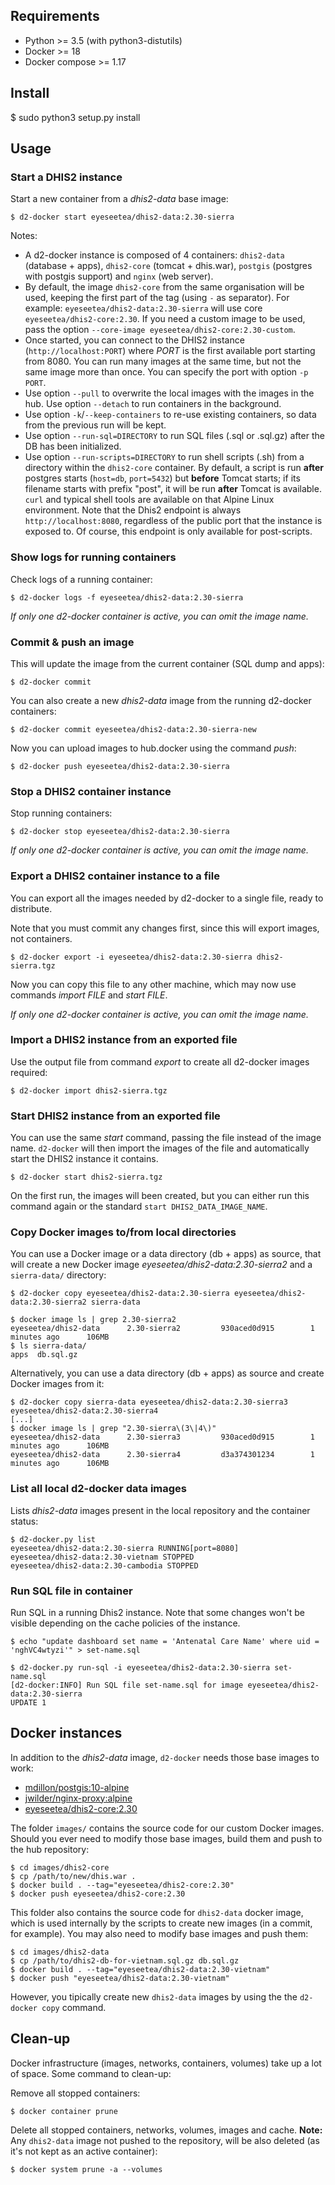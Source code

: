 ## Requirements

-   Python >= 3.5 (with python3-distutils)
-   Docker >= 18
-   Docker compose >= 1.17

## Install

\$ sudo python3 setup.py install

## Usage

### Start a DHIS2 instance

Start a new container from a _dhis2-data_ base image:

```
$ d2-docker start eyeseetea/dhis2-data:2.30-sierra
```

Notes:

-   A d2-docker instance is composed of 4 containers: `dhis2-data` (database + apps), `dhis2-core` (tomcat + dhis.war), `postgis` (postgres with postgis support) and `nginx` (web server).
-   By default, the image `dhis2-core` from the same organisation will be used, keeping the first part of the tag (using `-` as separator). For example: `eyeseetea/dhis2-data:2.30-sierra` will use core `eyeseetea/dhis2-core:2.30`. If you need a custom image to be used, pass the option `--core-image eyeseetea/dhis2-core:2.30-custom`.
-   Once started, you can connect to the DHIS2 instance (`http://localhost:PORT`) where _PORT_ is the first available port starting from 8080. You can run many images at the same time, but not the same image more than once. You can specify the port with option `-p PORT`.
-   Use option `--pull` to overwrite the local images with the images in the hub. Use option `--detach` to run containers in the background.
-   Use option `-k`/`--keep-containers` to re-use existing containers, so data from the previous run will be kept.
-   Use option `--run-sql=DIRECTORY` to run SQL files (.sql or .sql.gz) after the DB has been initialized.
-   Use option `--run-scripts=DIRECTORY` to run shell scripts (.sh) from a directory within the `dhis2-core` container. By default, a script is run **after** postgres starts (`host=db`, `port=5432`) but **before** Tomcat starts; if its filename starts with prefix "post", it will be run **after** Tomcat is available. `curl` and typical shell tools are available on that Alpine Linux environment. Note that the Dhis2 endpoint is always `http://localhost:8080`, regardless of the public port that the instance is exposed to. Of course, this endpoint is only available for post-scripts.

### Show logs for running containers

Check logs of a running container:

```
$ d2-docker logs -f eyeseetea/dhis2-data:2.30-sierra
```

_If only one d2-docker container is active, you can omit the image name._

### Commit & push an image

This will update the image from the current container (SQL dump and apps):

```
$ d2-docker commit
```

You can also create a new _dhis2-data_ image from the running d2-docker containers:

```
$ d2-docker commit eyeseetea/dhis2-data:2.30-sierra-new
```

Now you can upload images to hub.docker using the command _push_:

```
$ d2-docker push eyeseetea/dhis2-data:2.30-sierra
```

### Stop a DHIS2 container instance

Stop running containers:

```
$ d2-docker stop eyeseetea/dhis2-data:2.30-sierra
```

_If only one d2-docker container is active, you can omit the image name._

### Export a DHIS2 container instance to a file

You can export all the images needed by d2-docker to a single file, ready to distribute.

Note that you must commit any changes first, since this will export images, not containers.

```
$ d2-docker export -i eyeseetea/dhis2-data:2.30-sierra dhis2-sierra.tgz
```

Now you can copy this file to any other machine, which may now use commands _import FILE_ and _start FILE_.

_If only one d2-docker container is active, you can omit the image name._

### Import a DHIS2 instance from an exported file

Use the output file from command _export_ to create all d2-docker images required:

```
$ d2-docker import dhis2-sierra.tgz
```

### Start DHIS2 instance from an exported file

You can use the same _start_ command, passing the file instead of the image name. `d2-docker` will then import the images of the file and automatically start the DHIS2 instance it contains.

```
$ d2-docker start dhis2-sierra.tgz
```

On the first run, the images will been created, but you can either run this command again or the standard `start DHIS2_DATA_IMAGE_NAME`.

### Copy Docker images to/from local directories

You can use a Docker image or a data directory (db + apps) as source, that will create a new Docker image _eyeseetea/dhis2-data:2.30-sierra2_ and a `sierra-data/` directory:

```
$ d2-docker copy eyeseetea/dhis2-data:2.30-sierra eyeseetea/dhis2-data:2.30-sierra2 sierra-data

$ docker image ls | grep 2.30-sierra2
eyeseetea/dhis2-data      2.30-sierra2         930aced0d915        1 minutes ago      106MB
$ ls sierra-data/
apps  db.sql.gz
```

Alternatively, you can use a data directory (db + apps) as source and create Docker images from it:

```
$ d2-docker copy sierra-data eyeseetea/dhis2-data:2.30-sierra3 eyeseetea/dhis2-data:2.30-sierra4
[...]
$ docker image ls | grep "2.30-sierra\(3\|4\)"
eyeseetea/dhis2-data      2.30-sierra3         930aced0d915        1 minutes ago      106MB
eyeseetea/dhis2-data      2.30-sierra4         d3a374301234        1 minutes ago      106MB
```

### List all local d2-docker data images

Lists _dhis2-data_ images present in the local repository and the container status:

```
$ d2-docker.py list
eyeseetea/dhis2-data:2.30-sierra RUNNING[port=8080]
eyeseetea/dhis2-data:2.30-vietnam STOPPED
eyeseetea/dhis2-data:2.30-cambodia STOPPED
```

### Run SQL file in container

Run SQL in a running Dhis2 instance. Note that some changes won't be visible depending on the cache policies of the instance.

```
$ echo "update dashboard set name = 'Antenatal Care Name' where uid = 'nghVC4wtyzi'" > set-name.sql

$ d2-docker.py run-sql -i eyeseetea/dhis2-data:2.30-sierra set-name.sql
[d2-docker:INFO] Run SQL file set-name.sql for image eyeseetea/dhis2-data:2.30-sierra
UPDATE 1
```

## Docker instances

In addition to the _dhis2-data_ image, `d2-docker` needs those base images to work:

-   [mdillon/postgis:10-alpine](https://hub.docker.com/r/mdillon/postgis/)
-   [jwilder/nginx-proxy:alpine](https://hub.docker.com/r/jwilder/nginx-proxy)
-   [eyeseetea/dhis2-core:2.30](https://hub.docker.com/r/eyeseetea/dhis2-core)

The folder `images/` contains the source code for our custom Docker images. Should you ever need to modify those base images, build them and push to the hub repository:

```
$ cd images/dhis2-core
$ cp /path/to/new/dhis.war .
$ docker build . --tag="eyeseetea/dhis2-core:2.30"
$ docker push eyeseetea/dhis2-core:2.30
```

This folder also contains the source code for `dhis2-data` docker image, which is used internally by the scripts to create new images (in a commit, for example). You may also need to modify base images and push them:

```
$ cd images/dhis2-data
$ cp /path/to/dhis2-db-for-vietnam.sql.gz db.sql.gz
$ docker build . --tag="eyeseetea/dhis2-data:2.30-vietnam"
$ docker push "eyeseetea/dhis2-data:2.30-vietnam"
```

However, you tipically create new `dhis2-data` images by using the the `d2-docker copy` command.

## Clean-up

Docker infrastructure (images, networks, containers, volumes) take up a lot of space. Some command to clean-up:

Remove all stopped containers:

```
$ docker container prune
```

Delete all stopped containers, networks, volumes, images and cache. **Note:** Any `dhis2-data` image not pushed to the repository, will be also deleted (as it's not kept as an active container):

```
$ docker system prune -a --volumes
```
